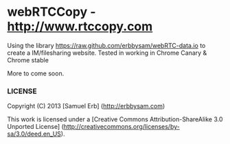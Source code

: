 # webRTCCopy - http://www.rtccopy.com
Using the library https://raw.github.com/erbbysam/webRTC-data.io to create a IM/filesharing website.
Tested in working in Chrome Canary & Chrome stable

More to come soon.


### LICENSE 
Copyright (C) 2013 [Samuel Erb] (http://erbbysam.com)

This work is licensed under a [Creative Commons Attribution-ShareAlike 3.0 Unported License] (http://creativecommons.org/licenses/by-sa/3.0/deed.en_US).